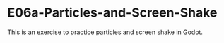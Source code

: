 # E06a-Particles-and-Screen-Shake

This is an exercise to practice particles and screen shake in Godot.